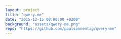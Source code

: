 ```yaml
---
layout: project
title: "qwery.me"
date: "2015-12-15 00:00:00 +0200"
background: "assets/qwery-me.png"
repo: "https://github.com/paulsonnentag/qwery-me"
---
```

